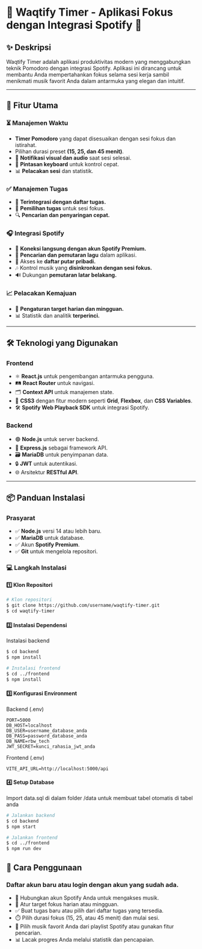 # 🎵 Waqtify Timer - Aplikasi Fokus dengan Integrasi Spotify 🎯

## ✨ Deskripsi
Waqtify Timer adalah aplikasi produktivitas modern yang menggabungkan teknik Pomodoro dengan integrasi Spotify. Aplikasi ini dirancang untuk membantu Anda mempertahankan fokus selama sesi kerja sambil menikmati musik favorit Anda dalam antarmuka yang elegan dan intuitif.

---

## 🚀 Fitur Utama

### ⏳ Manajemen Waktu
- **Timer Pomodoro** yang dapat disesuaikan dengan sesi fokus dan istirahat.
- Pilihan durasi preset **(15, 25, dan 45 menit)**.
- 🔔 **Notifikasi visual dan audio** saat sesi selesai.
- 🎹 **Pintasan keyboard** untuk kontrol cepat.
- 📊 **Pelacakan sesi** dan statistik.

### ✅ Manajemen Tugas
- 📝 **Terintegrasi dengan daftar tugas.**
- 🎯 **Pemilihan tugas** untuk sesi fokus.
- 🔍 **Pencarian dan penyaringan cepat.**

### 🎧 Integrasi Spotify
- 🔗 **Koneksi langsung dengan akun Spotify Premium.**
- 🎵 **Pencarian dan pemutaran lagu** dalam aplikasi.
- 📂 Akses ke **daftar putar pribadi.**
- 🎶 Kontrol musik yang **disinkronkan dengan sesi fokus.**
- 🔊 Dukungan **pemutaran latar belakang.**

### 📈 Pelacakan Kemajuan
- 🎯 **Pengaturan target harian dan mingguan.**
- 📊 Statistik dan analitik **terperinci.**


---

## 🛠️ Teknologi yang Digunakan

### **Frontend**
- ⚛️ **React.js** untuk pengembangan antarmuka pengguna.
- 🛤️ **React Router** untuk navigasi.
- 🗂️ **Context API** untuk manajemen state.
- 🎨 **CSS3** dengan fitur modern seperti **Grid**, **Flexbox**, dan **CSS Variables**.
- 🛠️ **Spotify Web Playback SDK** untuk integrasi Spotify.

### **Backend**
- 🟢 **Node.js** untuk server backend.
- 🚀 **Express.js** sebagai framework API.
- 🗃️ **MariaDB** untuk penyimpanan data.
- 🔒 **JWT** untuk autentikasi.
- 🌐 Arsitektur **RESTful API**.

---

## 📦 Panduan Instalasi

### Prasyarat
- ✅ **Node.js** versi 14 atau lebih baru.
- ✅ **MariaDB** untuk database.
- ✅ Akun **Spotify Premium**.
- ✅ **Git** untuk mengelola repositori.

### 💻 Langkah Instalasi

#### 1️⃣ Klon Repositori
```bash
# Klon repositori
$ git clone https://github.com/username/waqtify-timer.git
$ cd waqtify-timer
```

#### 2️⃣ Instalasi Dependensi
Instalasi backend
```bash
$ cd backend
$ npm install

# Instalasi frontend
$ cd ../frontend
$ npm install
```

#### 3️⃣ Konfigurasi Environment
Backend (.env)
```
PORT=5000
DB_HOST=localhost
DB_USER=username_database_anda
DB_PASS=password_database_anda
DB_NAME=rbw_tech
JWT_SECRET=kunci_rahasia_jwt_anda
```
Frontend (.env)
```
VITE_API_URL=http://localhost:5000/api
```

#### 4️⃣ Setup Database
Import data.sql di dalam folder /data untuk membuat tabel otomatis di tabel anda
``` bash
# Jalankan backend
$ cd backend
$ npm start

# Jalankan frontend
$ cd ../frontend
$ npm run dev
```

## 📖 Cara Penggunaan
### Daftar akun baru atau login dengan akun yang sudah ada.
- 🔗 Hubungkan akun Spotify Anda untuk mengakses musik.
- 🎯 Atur target fokus harian atau mingguan.
- ✅ Buat tugas baru atau pilih dari daftar tugas yang tersedia.
- ⏱️ Pilih durasi fokus (15, 25, atau 45 menit) dan mulai sesi.
- 🎵 Pilih musik favorit Anda dari playlist Spotify atau gunakan fitur pencarian.
- 📊 Lacak progres Anda melalui statistik dan pencapaian.
